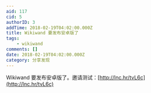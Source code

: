 ```yaml
---
aid: 117
cid: 5
authorID: 3
addTime: 2018-02-19T04:02:00.000Z
title: Wikiwand 要发布安卓版了
tags:
    - wikiwand
comments: []
date: 2018-02-19T04:02:00.000Z
category: 分享发现
---
```


Wikiwand 要发布安卓版了。邀请测试：[http://lnc.hr/tvL6c](http://lnc.hr/tvL6c)
